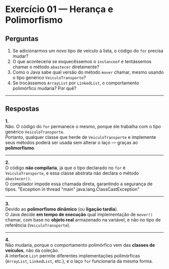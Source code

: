 # Exercício 01 — Herança e Polimorfismo

## Perguntas

1. Se adicionarmos um novo tipo de veículo à lista, o código do `for` precisa mudar?  
2. O que aconteceria se esquecêssemos o `instanceof` e tentássemos chamar o método `abastecer` diretamente?  
3. Como o Java sabe qual versão do método `mover` chamar, mesmo usando o tipo genérico `VeiculoTransporte`?  
4. Se trocássemos `ArrayList` por `LinkedList`, o comportamento polimórfico mudaria? Por quê?

---

## Respostas

**1.**  
Não. O código do `for` permanece o mesmo, porque ele trabalha com o tipo genérico `VeiculoTransporte`.  
Portanto, qualquer classe que herde de `VeiculoTransporte` e implemente seus métodos poderá ser usada sem alterar o laço — graças ao **polimorfismo**.

---

**2.**  
O código **não compilaria**, já que o tipo declarado no `for` é `VeiculoTransporte`, e essa classe abstrata não declara o método `abastecer()`.  
O compilador impede essa chamada direta, garantindo a segurança de tipos.
"Exception in thread "main" java.lang.ClassCastException"

---

**3.**  
Devido ao **polimorfismo dinâmico** (ou **ligação tardia**).  
O Java decide **em tempo de execução** qual implementação de `mover()` chamar, com base no **objeto real** armazenado na variável, e não no tipo de referência (`VeiculoTransporte`).

---

**4.**  
Não mudaria, porque o comportamento polimórfico vem das **classes de veículos**, não da coleção.  
A interface `List` permite diferentes implementações polimórficas (`ArrayList`, `LinkedList`, etc.), e o laço `for` funcionaria da mesma forma.
